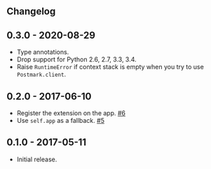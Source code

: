 Changelog
---------

0.3.0 - 2020-08-29
----------------

- Type annotations.
- Drop support for Python 2.6, 2.7, 3.3, 3.4.
- Raise `RuntimeError` if context stack is empty when you try to use `Postmark.client`.

0.2.0 - 2017-06-10
----------------

- Register the extension on the app. [#6](https://github.com/Stranger6667/Flask-Postmark/issues/6)
- Use `self.app` as a fallback. [#5](https://github.com/Stranger6667/Flask-Postmark/issues/5)

0.1.0 - 2017-05-11
----------------

* Initial release.
